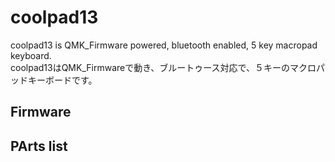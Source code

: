 # coolpad13

coolpad13 is QMK_Firmware powered, bluetooth enabled, 5 key macropad keyboard.
<br>
coolpad13はQMK_Firmwareで動き、ブルートゥース対応で、５キーのマクロパッドキーボードです。
<br>


## Firmware



## PArts list


